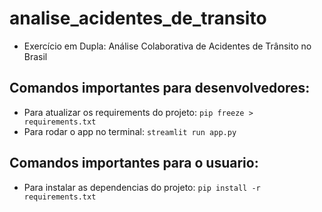 # analise_acidentes_de_transito
- Exercício em Dupla: Análise Colaborativa de Acidentes de Trânsito no Brasil

## Comandos importantes para desenvolvedores:
- Para atualizar os requirements do projeto: `pip freeze > requirements.txt`
- Para rodar o app no terminal: `streamlit run app.py`

## Comandos importantes para o usuario:
- Para instalar as dependencias do projeto: `pip install -r requirements.txt`